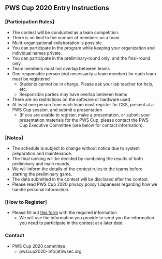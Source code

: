 ## PWS Cup 2020 Entry Instructions

### [Participation Rules]

- The contest will be conducted as a team competition.
- There is no limit to the number of members on a team
- Multi-organizational collaboration is possible.
- You can participate in the program while keeping your organization and individual names private.
- You can participate in the preliminary-round only, and the final-round only.
- Team members must not overlap between teams
- One responsible person (not necessarily a team member) for each team must be registered
    - Students cannot be in charge. Please ask your lab teacher for help, etc.
    - Responsible parties may have overlap between teams
- There are no restrictions on the software or hardware used
- At least one person from each team must register for CSS, present at a PWS Cup session, and submit a presentation
    - (If you are unable to register, make a presentation, or submit your presentation materials for the PWS Cup, please contact the PWS Cup Executive Committee (see below for contact information).

### [Notes]
- The schedule is subject to change without notice due to system preparation and maintenance.
- The final ranking will be decided by combining the results of both preliminary and main rounds.
- We will inform the details of the contest rules to the teams before starting the preliminary game.
- The data submitted in the contest will be disclosed after the contest.
- Please read PWS Cup 2020 privacy policy (Japanese) regarding how we handle personal information.

### [How to Register]
- Please fill out [this form](https://forms.gle/ocyma4UizWmyTjfY9) with the required information
    - We will use the information you provide to send you the information you need to participate in the contest at a later date

### Contact
- PWS Cup 2020 committee
    - pwscup2020-info(at)iwsec.org

